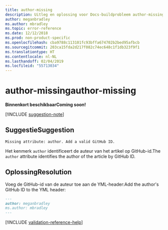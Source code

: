```yaml
---
title: author-missing
description: Uitleg en oplossing voor Docs-buildprobleem author-missing.
author: meganbradley
ms.author: mbradley
ms.topic: error-reference
ms.date: 12/12/2018
ms.prod: non-product-specific
ms.openlocfilehash: cba9788c113101fc93bffa674702b2bed95afbcb
ms.sourcegitcommit: 203ca15fda2d217f082c74ec648c1f1db323f9f1
ms.translationtype: HT
ms.contentlocale: nl-NL
ms.lasthandoff: 02/04/2019
ms.locfileid: "55713034"
---
```

# <a name="author-missing"></a><span data-ttu-id="4a3a4-103">author-missing</span><span class="sxs-lookup"><span data-stu-id="4a3a4-103">author-missing</span></span>

<span data-ttu-id="4a3a4-104">**Binnenkort beschikbaar**</span><span class="sxs-lookup"><span data-stu-id="4a3a4-104">**Coming soon!**</span></span>

[!INCLUDE [suggestion-note](includes/suggestion-note.md)]

## <a name="suggestion"></a><span data-ttu-id="4a3a4-105">Suggestie</span><span class="sxs-lookup"><span data-stu-id="4a3a4-105">Suggestion</span></span>

`Missing attribute: author. Add a valid GitHub ID.`

<span data-ttu-id="4a3a4-106">Het kenmerk `author` identificeert de auteur van het artikel op GitHub-id.</span><span class="sxs-lookup"><span data-stu-id="4a3a4-106">The `author` attribute identifies the author of the article by GitHub ID.</span></span> 

## <a name="resolution"></a><span data-ttu-id="4a3a4-107">Oplossing</span><span class="sxs-lookup"><span data-stu-id="4a3a4-107">Resolution</span></span>

<span data-ttu-id="4a3a4-108">Voeg de GitHub-id van de auteur toe aan de YML-header:</span><span class="sxs-lookup"><span data-stu-id="4a3a4-108">Add the author's GitHub ID to the YML header:</span></span>

```markdown
---
author: meganbradley
ms.author: mbradley
---
```

<!--make sure to add this file to your includes folder and verify the path-->
[!INCLUDE [validation-reference-help](includes/validation-reference-help.md)]